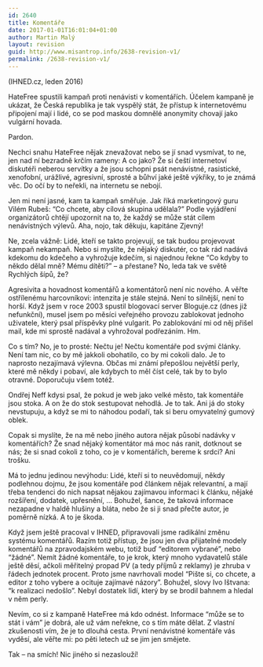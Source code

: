 ```yaml
---
id: 2640
title: Komentáře
date: 2017-01-01T16:01:04+01:00
author: Martin Malý
layout: revision
guid: http://www.misantrop.info/2638-revision-v1/
permalink: /2638-revision-v1/
---
```

<span style="font-weight: 400;">(IHNED.cz, leden 2016)</span>

 <span style="font-weight: 400;">HateFree spustili kampaň proti nenávisti v komentářích. Účelem kampaně je ukázat, že Česká republika je tak vyspělý stát, že přístup k internetovému připojení mají i lidé, co se pod maskou domnělé anonymity chovají jako vulgární hovada.</span>

<span style="font-weight: 400;">Pardon.</span>

<span style="font-weight: 400;">Nechci snahu HateFree nějak znevažovat nebo se jí snad vysmívat, to ne, jen nad ní bezradně krčím rameny: A co jako? Že si čeští internetoví diskutéři neberou servítky a že jsou schopni psát nenávistné, rasistické, xenofobní, urážlivé, agresivní, sprosté a bůhví jaké ještě výkřiky, to je známá věc. Do očí by to neřekli, na internetu se nebojí.</span>

<span style="font-weight: 400;">Jen mi není jasné, kam ta kampaň směřuje. Jak říká marketingový guru Vilém Rubeš: “Co chcete, aby cílová skupina udělala?” Podle vyjádření organizátorů chtějí upozornit na to, že každý se může stát cílem nenávistných výlevů. Aha, nojo, tak děkuju, kapitáne Zjevný!</span>

<span style="font-weight: 400;">Ne, zcela vážně: Lidé, kteří se takto projevují, se tak budou projevovat kampaň nekampaň. Nebo si myslíte, že nějaký diskutér, co tak rád nadává kdekomu do kdečeho a vyhrožuje kdečím, si najednou řekne “Co kdyby to někdo dělal mně? Mému dítěti?” &#8211; a přestane? No, leda tak ve světě Rychlých šípů, že?</span>

<span style="font-weight: 400;">Agresivita a hovadnost komentářů a komentátorů není nic nového. A věřte ostřílenému harcovníkovi: intenzita je stále stejná. Není to silnější, není to horší. Když jsem v roce 2003 spustil blogovací server Bloguje.cz (dnes již nefunkční), musel jsem po měsíci veřejného provozu zablokovat jednoho uživatele, který psal příspěvky plné vulgarit. Po zablokování mi od něj přišel mail, kde mi sprostě nadával a vyhrožoval podřezáním. Hm. </span>

<span style="font-weight: 400;">Co s tím? No, je to prosté: Nečtu je! Nečtu komentáře pod svými články. Není tam nic, co by mě jakkoli obohatilo, co by mi cokoli dalo. Je to naprosto nezajímavá výlevna. Občas mi známí přepošlou největší perly, které mě někdy i pobaví, ale kdybych to měl číst celé, tak by to bylo otravné. Doporučuju všem totéž.</span>

<span style="font-weight: 400;">Ondřej Neff kdysi psal, že pokud je web jako velké město, tak komentáře jsou stoka. A on že do stok sestupovat nehodlá. Je to tak. Ani já do stoky nevstupuju, a když se mi to náhodou podaří, tak si beru omyvatelný gumový oblek.</span>

<span style="font-weight: 400;">Copak si myslíte, že na mě nebo jiného autora nějak působí nadávky v komentářích? Že snad nějaký komentátor má moc nás ranit, dotknout se nás; že si snad cokoli z toho, co je v komentářích, bereme k srdci? Ani trošku. </span>

<span style="font-weight: 400;">Má to jednu jedinou nevýhodu: Lidé, kteří si to neuvědomují, někdy podlehnou dojmu, že jsou komentáře pod článkem nějak relevantní, a mají třeba tendenci do nich napsat nějakou zajímavou informaci k článku, nějaké rozšíření, dodatek, upřesnění, … Bohužel, šance, že taková informace nezapadne v haldě hlušiny a bláta, nebo že si ji snad přečte autor, je poměrně nízká. A to je škoda.</span>

<span style="font-weight: 400;">Když jsem ještě pracoval v IHNED, připravovali jsme radikální změnu systému komentářů. Razím totiž přístup, že jsou jen dva přijatelné modely komentářů na zpravodajském webu, totiž buď “editorem vybrané”, nebo “žádné”. Nemít žádné komentáře, to je krok, který mnoho vydavatelů stále ještě děsí, ačkoli měřitelný propad PV (a tedy příjmů z reklamy) je zhruba v řádech jednotek procent. Proto jsme navrhovali model “Pište si, co chcete, a editor z toho vybere a ocituje zajímavé názory”. Bohužel, slovy Ivo Ištvana: “k realizaci nedošlo”. Nebyl dostatek lidí, který by se brodil bahnem a hledal v něm perly.</span>

<span style="font-weight: 400;">Nevím, co si z kampaně HateFree má kdo odnést. Informace “může se to stát i vám” je dobrá, ale už vám neřekne, co s tím máte dělat. Z vlastní zkušenosti vím, že je to dlouhá cesta. První nenávistné komentáře vás vyděsí, ale věřte mi: po pěti letech už se jim jen smějete.</span>

<span style="font-weight: 400;">Tak &#8211; na smích! Nic jiného si nezaslouží!</span>